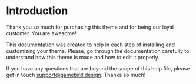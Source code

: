 # Introduction
Thank you so much for purchasing this theme and for being our loyal customer.
You are awesome!

This documentation was created to help in each step of installing and
customizing your theme. Please, go through the documentation carefully to
understand how this theme is made and how to edit it properly.

If you have any questions that are beyond the scope of this help file, please
get in touch support@gamebird.design. Thanks so much!
